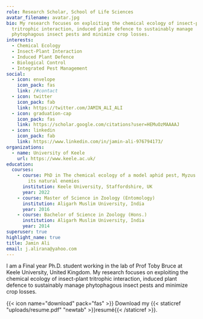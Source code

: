```yaml
---
role: Research Scholar, School of Life Sciences
avatar_filename: avatar.jpg
bio: My research focuses on exploiting the chemical ecology of insect-plant
  tritrophic interaction, induced plant defence to sustainably manage
  phytophagous insect pests and minimize crop losses.
interests:
  - Chemical Ecology
  - Insect-Plant Interaction
  - Induced Plant Defence
  - Biological Control
  - Integrated Pest Management
social:
  - icon: envelope
    icon_pack: fas
    link: /#contact
  - icon: twitter
    icon_pack: fab
    link: https://twitter.com/JAMIN_ALI_ALI
  - icon: graduation-cap
    icon_pack: fas
    link: https://scholar.google.com/citations?user=HEMuOzMAAAAJ
  - icon: linkedin
    icon_pack: fab
    link: https://www.linkedin.com/in/jamin-ali-976794173/
organizations:
  - name: University of Keele
    url: https://www.keele.ac.uk/
education:
  courses:
    - course: PhD in The chemical ecology of a model aphid pest, Myzus persicae, and
        its natural enemies
      institution: Keele University, Staffordshire, UK
      year: 2022
    - course: Master of Science in Zoology (Entomology)
      institution: Aligarh Muslim University, India
      year: 2016
    - course: Bachelor of Science in Zoology (Hons.)
      institution: Aligarh Muslim University, India
      year: 2014
superuser: true
highlight_name: true
title: Jamin Ali
email: j.alirana@yahoo.com
---
```

I am a Final year Ph.D. student working in the lab of Prof Toby Bruce at Keele University, United Kingdom. My research focuses on exploiting the chemical ecology of insect-plant tritrophic interaction, induced plant defence to sustainably manage phytophagous insect pests and minimize crop losses.

{{< icon name="download" pack="fas" >}} Download my {{< staticref "uploads/resume.pdf" "newtab" >}}resumé{{< /staticref >}}.